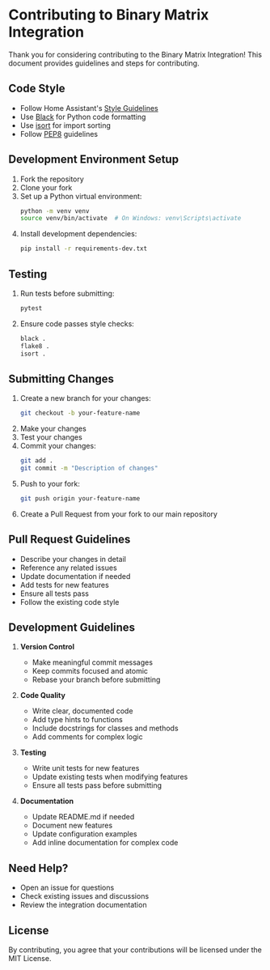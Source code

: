 # Contributing to Binary Matrix Integration

Thank you for considering contributing to the Binary Matrix Integration! This document provides guidelines and steps for contributing.

## Code Style

- Follow Home Assistant's [Style Guidelines](https://developers.home-assistant.io/docs/development_guidelines)
- Use [Black](https://github.com/psf/black) for Python code formatting
- Use [isort](https://pycqa.github.io/isort/) for import sorting
- Follow [PEP8](https://www.python.org/dev/peps/pep-0008/) guidelines

## Development Environment Setup

1. Fork the repository
2. Clone your fork
3. Set up a Python virtual environment:
   ```bash
   python -m venv venv
   source venv/bin/activate  # On Windows: venv\Scripts\activate
   ```
4. Install development dependencies:
   ```bash
   pip install -r requirements-dev.txt
   ```

## Testing

1. Run tests before submitting:
   ```bash
   pytest
   ```
2. Ensure code passes style checks:
   ```bash
   black .
   flake8 .
   isort .
   ```

## Submitting Changes

1. Create a new branch for your changes:
   ```bash
   git checkout -b your-feature-name
   ```
2. Make your changes
3. Test your changes
4. Commit your changes:
   ```bash
   git add .
   git commit -m "Description of changes"
   ```
5. Push to your fork:
   ```bash
   git push origin your-feature-name
   ```
6. Create a Pull Request from your fork to our main repository

## Pull Request Guidelines

- Describe your changes in detail
- Reference any related issues
- Update documentation if needed
- Add tests for new features
- Ensure all tests pass
- Follow the existing code style

## Development Guidelines

1. **Version Control**
   - Make meaningful commit messages
   - Keep commits focused and atomic
   - Rebase your branch before submitting

2. **Code Quality**
   - Write clear, documented code
   - Add type hints to functions
   - Include docstrings for classes and methods
   - Add comments for complex logic

3. **Testing**
   - Write unit tests for new features
   - Update existing tests when modifying features
   - Ensure all tests pass before submitting

4. **Documentation**
   - Update README.md if needed
   - Document new features
   - Update configuration examples
   - Add inline documentation for complex code

## Need Help?

- Open an issue for questions
- Check existing issues and discussions
- Review the integration documentation

## License

By contributing, you agree that your contributions will be licensed under the MIT License.